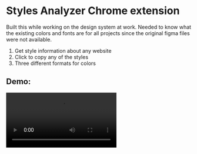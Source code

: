 # Styles Analyzer Chrome extension

Built this while working on the design system at work. Needed to know what the existing colors and fonts are for all projects since the original figma files were not available.

1. Get style information about any website
2. Click to copy any of the styles
3. Three different formats for colors

## Demo:

<video controls src="recording.mp4" title="Title"></video>
